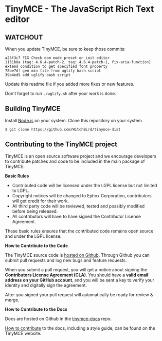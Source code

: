 TinyMCE - The JavaScript Rich Text editor
==========================================

WATCHOUT
--------

When you update TinyMCE, be sure to keep those commits:
```
a25f3c7 FIX Check dom node preset on init editor
1131b8a (tag: 4.6.4-patch-2, tag: 4.6.4-patch-1, fix-aria-function) extend condition to get specified font property
78be7df gen min file from uglify bash script
39a4ed5 add uglify bash script
```
Update this readme file if you added more fixes or new features.

Don't forget to run `./uglify.sh` after your work is done.



Building TinyMCE
-----------------
Install [Node.js](https://nodejs.org/en/) on your system.
Clone this repository on your system
```
$ git clone https://github.com/WitchBird/tinymce-dist
```

Contributing to the TinyMCE project
------------------------------------
TinyMCE is an open source software project and we encourage developers to contribute patches and code to be included in the main package of TinyMCE.

__Basic Rules__

* Contributed code will be licensed under the LGPL license but not limited to LGPL.
* Copyright notices will be changed to Ephox Corporation, contributors will get credit for their work.
* All third party code will be reviewed, tested and possibly modified before being released.
* All contributors will have to have signed the Contributor License Agreement.

These basic rules ensures that the contributed code remains open source and under the LGPL license.

__How to Contribute to the Code__

The TinyMCE source code is [hosted on Github](https://github.com/tinymce/tinymce). Through Github you can submit pull requests and log new bugs and feature requests.

When you submit a pull request, you will get a notice about signing the __Contributors License Agreement (CLA)__.
You should have a __valid email address on your GitHub account__, and you will be sent a key to verify your identity and digitally sign the agreement.

After you signed your pull request will automatically be ready for review & merge.

__How to Contribute to the Docs__

Docs are hosted on Github in the [tinymce-docs](https://github.com/tinymce/tinymce-docs) repo.

[How to contribute](https://www.tinymce.com/docs/advanced/contributing-docs/) to the docs, including a style guide, can be found on the TinyMCE website.
